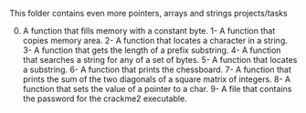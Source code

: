 This folder contains even more pointers, arrays and strings projects/tasks

0. A function that fills memory with a constant byte.
1- A function that copies memory area.
2- A function that locates a character in a string.
3- A function that gets the length of a prefix substring.
4- A function that searches a string for any of a set of bytes.
5- A function that locates a substring.
6- A function that prints the chessboard.
7- A function that prints the sum of the two diagonals of a square matrix of integers.
8- A function that sets the value of a pointer to a char.
9- A file that contains the password for the crackme2 executable.